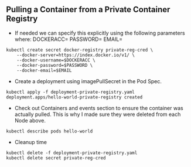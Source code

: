 ## Pulling a Container from a Private Container Registry

- If needed we can specify this explicitly using the following parameters where:
DOCKERACC=<your docker username>
PASSWORD=<password of docker account>
EMAIL=<your registered email>

```
kubectl create secret docker-registry private-reg-cred \
    --docker-server=https://index.docker.io/v1/ \
    --docker-username=$DOCKERACC \
    --docker-password=$PASSWORD \
    --docker-email=$EMAIL
```

- Create a deployment using imagePullSecret in the Pod Spec.

```
kubectl apply -f deployment-private-registry.yaml
deployment.apps/hello-world-private-registry created
```

- Check out Containers and events section to ensure the container was actually pulled.
This is why I made sure they were deleted from each Node above. 

```
kubectl describe pods hello-world
```

- Cleanup time

```
kubectl delete -f deployment-private-registry.yaml
kubectl delete secret private-reg-cred
```